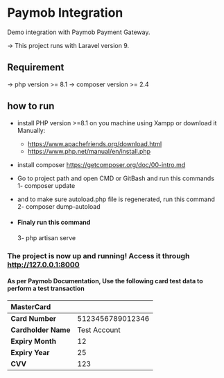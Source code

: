# Paymob Integration
Demo integration with Paymob Payment Gateway.

-> This project runs with Laravel version 9.

## Requirement
-> php version >= 8.1
-> composer version >= 2.4

## how to run

- install PHP version >=8.1 on you machine using Xampp or download it Manually:
    - https://www.apachefriends.org/download.html
    - https://www.php.net/manual/en/install.php

- install composer https://getcomposer.org/doc/00-intro.md
- Go to project path and open CMD or GitBash and run this commands <br/>        1- composer update

- and to make sure autoload.php file is regenerated, run this command <br/>     2- composer dump-autoload 
- #### Finaly run this command 
    3- php artisan serve

### The project is now up and running! Access it through http://127.0.0.1:8000

#### As per Paymob Documentation, Use the following card test data to perform a test transaction
<table><thead><tr><th style="text-align:left" colspan="2">MasterCard</th></tr></thead><tbody><tr><td style="text-align:left"><strong>Card Number</strong> </td><td style="text-align:left">5123456789012346</td></tr><tr><td style="text-align:left"><strong>Cardholder Name</strong> </td><td style="text-align:left">Test Account</td></tr><tr><td style="text-align:left"><strong>Expiry Month</strong> </td><td style="text-align:left">12</td></tr><tr><td style="text-align:left"><strong>Expiry Year</strong> </td><td style="text-align:left">25</td></tr><tr><td style="text-align:left"><strong>CVV</strong> </td><td style="text-align:left">123</td></tr></tbody></table>
